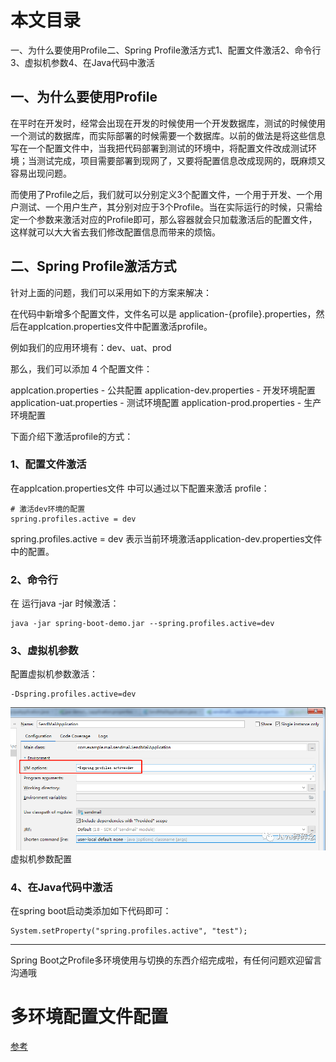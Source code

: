 # 本文目录

一、为什么要使用Profile二、Spring Profile激活方式1、配置文件激活2、命令行3、虚拟机参数4、在Java代码中激活

## 一、为什么要使用Profile

在平时在开发时，经常会出现在开发的时候使用一个开发数据库，测试的时候使用一个测试的数据库，而实际部署的时候需要一个数据库。以前的做法是将这些信息写在一个配置文件中，当我把代码部署到测试的环境中，将配置文件改成测试环境；当测试完成，项目需要部署到现网了，又要将配置信息改成现网的，既麻烦又容易出现问题。

而使用了Profile之后，我们就可以分别定义3个配置文件，一个用于开发、一个用户测试、一个用户生产，其分别对应于3个Profile。当在实际运行的时候，只需给定一个参数来激活对应的Profile即可，那么容器就会只加载激活后的配置文件，这样就可以大大省去我们修改配置信息而带来的烦恼。

## 二、Spring Profile激活方式

针对上面的问题，我们可以采用如下的方案来解决：

在代码中新增多个配置文件，文件名可以是
application-{profile}.properties，然后在applcation.properties文件中配置激活profile。

例如我们的应用环境有：dev、uat、prod

那么，我们可以添加 4 个配置文件：

applcation.properties - 公共配置
application-dev.properties - 开发环境配置
application-uat.properties - 测试环境配置
application-prod.properties - 生产环境配置

下面介绍下激活profile的方式：

### 1、配置文件激活

在applcation.properties文件 中可以通过以下配置来激活 profile：

```
# 激活dev环境的配置
spring.profiles.active = dev
```

spring.profiles.active = dev 表示当前环境激活application-dev.properties文件中的配置。

### 2、命令行

在 运行java -jar 时候激活：

```
java -jar spring-boot-demo.jar --spring.profiles.active=dev
```

### 3、虚拟机参数

配置虚拟机参数激活：

```
-Dspring.profiles.active=dev
```

![Spring Boot之Profile--快速搞定多环境使用与切换](多环境配置.assets/java5-1571367695.png)虚拟机参数配置



### 4、在Java代码中激活

在spring boot启动类添加如下代码即可：

```
System.setProperty("spring.profiles.active", "test");
```

------

Spring Boot之Profile多环境使用与切换的东西介绍完成啦，有任何问题欢迎留言沟通哦





# 多环境配置文件配置

[参考](https://blog.csdn.net/xiao__gui/article/details/51327385)

